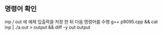 ## 명령어 확인

inp / out 에 예제 입출력을 저장 한 뒤 다음 명령어를 수행
g++ p9095.cpp && cat inp | ./a.out > output && diff -y out output
